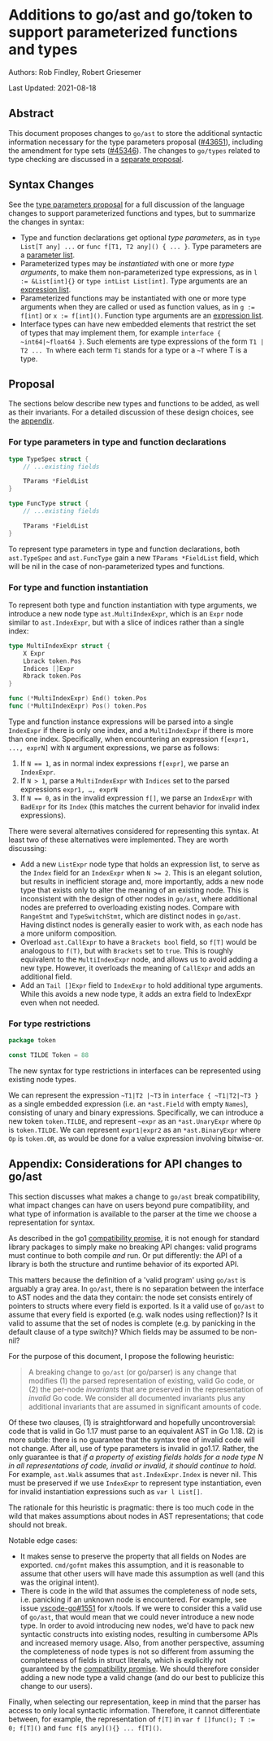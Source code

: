 # Additions to go/ast and go/token to support parameterized functions and types

Authors: Rob Findley, Robert Griesemer

Last Updated: 2021-08-18

## Abstract

This document proposes changes to `go/ast` to store the additional syntactic information necessary for the type parameters proposal ([#43651](golang.org/issues/43651)), including the amendment for type sets ([#45346](https://golang.org/issues/45346)). The changes to `go/types` related to type checking are discussed in a [separate proposal](https://golang.org/cl/328610).

## Syntax Changes

See the [type parameters proposal] for a full discussion of the language changes to support parameterized functions and types, but to summarize the changes in syntax:

- Type and function declarations get optional _type parameters_, as in `type  List[T any] ...` or `func f[T1, T2 any]() { ... }`. Type parameters are a [parameter list].
- Parameterized types may be _instantiated_ with one or more _type arguments_, to make them non-parameterized type expressions, as in `l := &List[int]{}` or `type intList List[int]`.  Type arguments are an [expression list].
- Parameterized functions may be instantiated with one or more type arguments when they are called or used as function values, as in `g := f[int]` or `x := f[int]()`. Function type arguments are an [expression list].
- Interface types can have new embedded elements that restrict the set of types that may implement them, for example `interface { ~int64|~float64 }`. Such elements are type expressions of the form `T1 | T2 ... Tn` where each term `Ti` stands for a type or a `~T` where T is a type.

## Proposal

The sections below describe new types and functions to be added, as well as their invariants. For a detailed discussion of these design choices, see the [appendix](#appendix_considerations-for-api-changes-to-go_ast).

### For type parameters in type and function declarations

```go
type TypeSpec struct {
	// ...existing fields

	TParams *FieldList
}

type FuncType struct {
	// ...existing fields

	TParams *FieldList
}
```

To represent type parameters in type and function declarations, both `ast.TypeSpec` and `ast.FuncType` gain a new `TParams *FieldList` field, which will be nil in the case of non-parameterized types and functions.

### For type and function instantiation

To represent both type and function instantiation with type arguments, we introduce a new node type `ast.MultiIndexExpr`, which is an `Expr` node similar to `ast.IndexExpr`, but with a slice of indices rather than a single index:

```go
type MultiIndexExpr struct {
	X Expr
	Lbrack token.Pos
	Indices []Expr
	Rbrack token.Pos
}

func (*MultiIndexExpr) End() token.Pos
func (*MultiIndexExpr) Pos() token.Pos
```

Type and function instance expressions will be parsed into a single `IndexExpr` if there is only one index, and a `MultiIndexExpr` if there is more than one index. Specifically, when encountering an expression `f[expr1, ..., exprN]` with `N` argument expressions, we parse as follows:

1. If `N == 1`, as in normal index expressions `f[expr]`, we parse an `IndexExpr`.
2. If `N > 1`, parse a `MultiIndexExpr` with `Indices` set to the parsed expressions `expr1, …, exprN`
3. If `N == 0`, as in the invalid expression `f[]`, we parse an `IndexExpr` with `BadExpr` for its `Index` (this matches the current behavior for invalid index expressions).

There were several alternatives considered for representing this syntax. At least two of these alternatives were implemented. They are worth discussing:
 - Add a new `ListExpr` node type that holds an expression list, to serve as the `Index` field for an `IndexExpr` when `N >= 2`.  This is an elegant solution, but results in inefficient storage and, more importantly, adds a new node type that exists only to alter the meaning of an existing node. This is inconsistent with the design of other nodes in `go/ast`, where additional nodes are preferred to overloading existing nodes. Compare with `RangeStmt` and `TypeSwitchStmt`, which are distinct nodes in `go/ast`. Having distinct nodes is generally easier to work with, as each node has a more uniform composition.
 - Overload `ast.CallExpr` to have a `Brackets bool` field, so `f[T]` would be analogous to `f(T)`, but with `Brackets` set to `true`. This is roughly equivalent to the `MultiIndexExpr` node, and allows us to avoid adding a new type. However, it overloads the meaning of `CallExpr` and adds an additional field.
 - Add an `Tail []Expr` field to `IndexExpr` to hold additional type arguments. While this avoids a new node type, it adds an extra field to IndexExpr even when not needed.

### For type restrictions

```go
package token

const TILDE Token = 88
```

The new syntax for type restrictions in interfaces can be represented using existing node types.

We can represent the expression `~T1|T2 |~T3` in `interface { ~T1|T2|~T3 }` as a single embedded expression (i.e. an `*ast.Field` with empty `Names`), consisting of unary and binary expressions. Specifically, we can introduce a new token `token.TILDE`, and represent `~expr` as an `*ast.UnaryExpr` where `Op` is `token.TILDE`. We can represent `expr1|expr2` as an `*ast.BinaryExpr` where `Op` is `token.OR`, as would be done for a value expression involving bitwise-or.

## Appendix: Considerations for API changes to go/ast

This section discusses what makes a change to `go/ast` break compatibility, what impact changes can have on users beyond pure compatibility, and what type of information is available to the parser at the time we choose a representation for syntax.

As described in the go1 [compatibility promise], it is not enough for standard library packages to simply make no breaking API changes: valid programs must continue to both compile *and* run. Or put differently: the API of a library is both the structure and runtime behavior of its exported API.

This matters because the definition of a 'valid program' using `go/ast` is arguably a gray area. In `go/ast`, there is no separation between the interface to AST nodes and the data they contain: the node set consists entirely of pointers to structs where every field is exported. Is it a valid use of `go/ast` to assume that every field is exported (e.g. walk nodes using reflection)? Is it valid to assume that the set of nodes is complete (e.g. by panicking in the default clause of a type switch)? Which fields may be assumed to be non-nil?

For the purpose of this document, I propose the following heuristic:

> A breaking change to `go/ast` (or go/parser) is any change that modifies (1)
> the parsed representation of existing, valid Go code, or (2) the per-node
> _invariants_ that are preserved in the representation of _invalid_ Go code.
> We consider all documented invariants plus any additional invariants that are
> assumed in significant amounts of code.

Of these two clauses, (1) is straightforward and hopefully uncontroversial: code that is valid in Go 1.17 must parse to an equivalent AST in Go 1.18. (2) is more subtle: there is no guarantee that the syntax tree of invalid code will not change. After all, use of type parameters is invalid in go1.17. Rather, the only guarantee is that _if a property of existing fields holds for a node type N in all representations of code, invalid or invalid, it should continue to hold_. For example, `ast.Walk` assumes that `ast.IndexExpr.Index` is never nil. This must be preserved if we use `IndexExpr` to represent type instantiation, even for invalid instantiation expressions such as `var l List[]`.

The rationale for this heuristic is pragmatic: there is too much code in the wild that makes assumptions about nodes in AST representations; that code should not break.

Notable edge cases:
 - It makes sense to preserve the property that all fields on Nodes are exported. `cmd/gofmt` makes this assumption, and it is reasonable to assume that other users will have made this assumption as well (and this was the original intent).
 - There is code in the wild that assumes the completeness of node sets, i.e. panicking if an unknown node is encountered. For example, see issue [vscode-go#1551](https://github.com/golang/vscode-go/issues/1551) for x/tools. If we were to consider this a valid use of `go/ast`, that would mean that we could never introduce a new node type. In order to avoid introducing new nodes, we'd have to pack new syntactic constructs into existing nodes, resulting in cumbersome APIs and increased memory usage. Also, from another perspective, assuming the completeness of node types is not so different from assuming the completeness of fields in struct literals, which is explicitly not guaranteed by the [compatibility promise]. We should therefore consider adding a new node type a valid change (and do our best to publicize this change to our users).

Finally, when selecting our representation, keep in mind that the parser has access to only local syntactic information. Therefore, it cannot differentiate between, for example, the representation of `f[T]` in `var f []func(); T := 0; f[T]()` and `func f[S any](){} ... f[T]()`.

[expression list]: https://golang.org/ref/spec#ExpressionList
[type parameters proposal]: https://go.googlesource.com/proposal/+/refs/heads/master/design/43651-type-parameters.md
[parameter list]: https://golang.org/ref/spec#ParameterList
[compatibility promise]: https://golang.org/doc/go1compat
